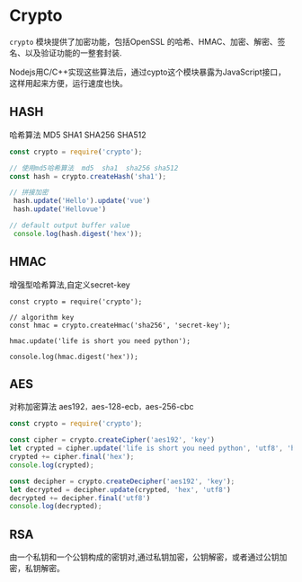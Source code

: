 # Crypto

`crypto` 模块提供了加密功能，包括OpenSSL 的哈希、HMAC、加密、解密、签名、以及验证功能的一整套封装.

Nodejs用C/C++实现这些算法后，通过cypto这个模块暴露为JavaScript接口，这样用起来方便，运行速度也快。

## HASH

哈希算法 MD5 SHA1 SHA256 SHA512

```javascript
const crypto = require('crypto');

// 使用md5哈希算法  md5  sha1  sha256 sha512
const hash = crypto.createHash('sha1');

// 拼接加密
 hash.update('Hello').update('vue')
 hash.update('Hellovue')

// default output buffer value  
 console.log(hash.digest('hex'));

```



## HMAC

增强型哈希算法,自定义secret-key

```
const crypto = require('crypto');

// algorithm key 
const hmac = crypto.createHmac('sha256', 'secret-key');

hmac.update('life is short you need python');

console.log(hmac.digest('hex')); 
```

## AES

对称加密算法 	aes192`，`aes-128-ecb`，`aes-256-cbc

```javascript
const crypto = require('crypto');

const cipher = crypto.createCipher('aes192', 'key')
let crypted = cipher.update('life is short you need python', 'utf8', 'hex')
crypted += cipher.final('hex');
console.log(crypted);

const decipher = crypto.createDecipher('aes192', 'key');
let decrypted = decipher.update(crypted, 'hex', 'utf8')
decrypted += decipher.final('utf8')
console.log(decrypted);
```

## RSA

由一个私钥和一个公钥构成的密钥对,通过私钥加密，公钥解密，或者通过公钥加密，私钥解密。











